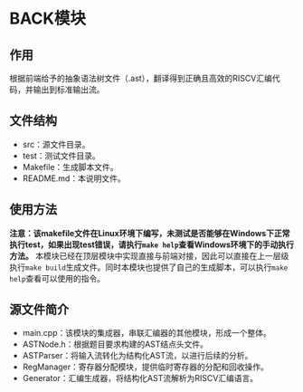 # BACK模块
## 作用
根据前端给予的抽象语法树文件（.ast），翻译得到正确且高效的RISCV汇编代码，并输出到标准输出流。
## 文件结构
- src：源文件目录。
- test：测试文件目录。
- Makefile：生成脚本文件。
- README.md：本说明文件。
## 使用方法
**注意：该makefile文件在Linux环境下编写，未测试是否能够在Windows下正常执行test，如果出现test错误，请执行`make help`查看Windows环境下的手动执行方法。**
本模块已经在顶层模块中实现直接与前端对接，因此可以直接在上一层级执行`make build`生成文件。同时本模块也提供了自己的生成脚本，可以执行`make help`查看可以使用的指令。
## 源文件简介
- main.cpp：该模块的集成器，串联汇编器的其他模块，形成一个整体。
- ASTNode.h：根据题目要求构建的AST结点头文件。
- ASTParser：将输入流转化为结构化AST流，以进行后续的分析。
- RegManager：寄存器分配模块，提供临时寄存器的分配和回收操作。
- Generator：汇编生成器，将结构化AST流解析为RISCV汇编语言。